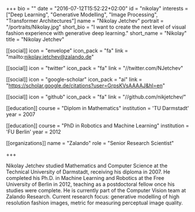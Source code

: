 +++
bio = ""
date = "2016-07-12T15:52:22+02:00"
id = "nikolay"
interests = ["Deep Learning", "Generative Modelling", "Image Processing", "Transformer Architectures"]
name = "Nikolay Jetchev"
portrait = "/portraits/Nikolay.jpg"
short_bio = "I want to create the next level of visual fashion experience with generative deep learning."
short_name = "Nikolay"
title = "Nikolay Jetchev"

[[social]]
    icon = "envelope"
    icon_pack = "fa"
    link = "mailto:nikolay.jetchev@zalando.de"

[[social]]
    icon = "twitter"
    icon_pack = "fa"
    link = "//twitter.com/NJetchev"

[[social]]
    icon = "google-scholar"
    icon_pack = "ai"
    link = "https://scholar.google.de/citations?user=GrpsKVsAAAAJ&hl=en"

[[social]]
    icon = "github"
    icon_pack = "fa"
    link = "//github.com/nikjetchev/"

[[education]]
    course = "Diplom in Mathematics"
    institution = 'TU Darmstadt'
    year = 2007
    
[[education]]
    course = "PhD in Robotics and Machine Learning"
    institution = 'FU Berlin'
    year = 2012

[[organizations]]
    name = "Zalando"
    role = "Senior Research Scientist"

+++

Nikolay Jetchev studied Mathematics and Computer Science at the Technical University of Darmstadt, receiving his diploma in 2007. He completed his Ph.D. in Machine Learning and Robotics at the Free University of Berlin in 2012, teaching as a postdoctoral fellow once his studies were complete. He is currently part of the Computer Vision team at Zalando Research. Current research focus: generative modelling of high resolution fashion images, metric for measuring perceptual image quality.
